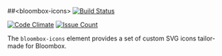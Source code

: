 
##&lt;bloombox-icons&gt;  [![Build Status](https://buildbot.hq.mm-corp.systems/jenkins/buildStatus/icon?job=Bloombox/elements/bloombox-icons)](https://buildbot.hq.mm-corp.systems/jenkins/job/Bloombox/elements/bloombox-icons)

[![Code Climate](https://codeclimate.com/repos/589ff40ad1fb290088000001/badges/273d363091a8d5fa59c0/gpa.svg)](https://codeclimate.com/repos/589ff40ad1fb290088000001/feed) [![Issue Count](https://codeclimate.com/repos/589ff40ad1fb290088000001/badges/273d363091a8d5fa59c0/issue_count.svg)](https://codeclimate.com/repos/589ff40ad1fb290088000001/feed)

The `bloombox-icons` element provides a set of custom SVG icons tailor-made for Bloombox.
